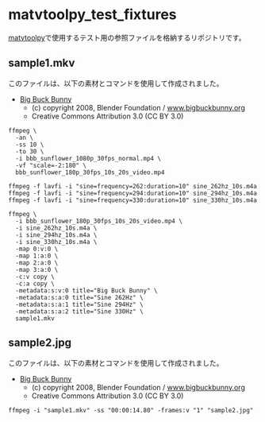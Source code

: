 # matvtoolpy_test_fixtures

[matvtoolpy](https://github.com/aoirint/matvtoolpy)で使用するテスト用の参照ファイルを格納するリポジトリです。

## sample1.mkv

このファイルは、以下の素材とコマンドを使用して作成されました。

- [Big Buck Bunny](https://peach.blender.org/download/)
  - (c) copyright 2008, Blender Foundation / www.bigbuckbunny.org
  - Creative Commons Attribution 3.0 (CC BY 3.0)

```shell
ffmpeg \
  -an \
  -ss 10 \
  -to 30 \
  -i bbb_sunflower_1080p_30fps_normal.mp4 \
  -vf "scale=-2:180" \
  bbb_sunflower_180p_30fps_10s_20s_video.mp4

ffmpeg -f lavfi -i "sine=frequency=262:duration=10" sine_262hz_10s.m4a
ffmpeg -f lavfi -i "sine=frequency=294:duration=10" sine_294hz_10s.m4a
ffmpeg -f lavfi -i "sine=frequency=330:duration=10" sine_330hz_10s.m4a

ffmpeg \
  -i bbb_sunflower_180p_30fps_10s_20s_video.mp4 \
  -i sine_262hz_10s.m4a \
  -i sine_294hz_10s.m4a \
  -i sine_330hz_10s.m4a \
  -map 0:v:0 \
  -map 1:a:0 \
  -map 2:a:0 \
  -map 3:a:0 \
  -c:v copy \
  -c:a copy \
  -metadata:s:v:0 title="Big Buck Bunny" \
  -metadata:s:a:0 title="Sine 262Hz" \
  -metadata:s:a:1 title="Sine 294Hz" \
  -metadata:s:a:2 title="Sine 330Hz" \
  sample1.mkv
```

## sample2.jpg

このファイルは、以下の素材とコマンドを使用して作成されました。

- [Big Buck Bunny](https://peach.blender.org/download/)
  - (c) copyright 2008, Blender Foundation / www.bigbuckbunny.org
  - Creative Commons Attribution 3.0 (CC BY 3.0)

```shell
ffmpeg -i "sample1.mkv" -ss "00:00:14.80" -frames:v "1" "sample2.jpg"
```
